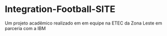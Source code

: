 # Integration-Football-SITE
Um projeto acadêmico realizado em em equipe na ETEC da Zona Leste em parceria com a IBM
